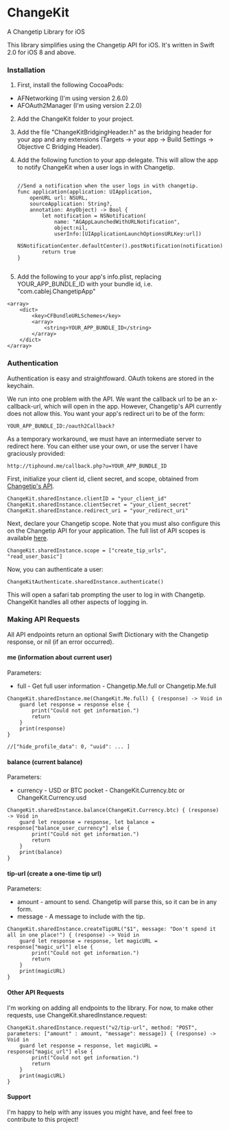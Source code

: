 # ChangeKit
A Changetip Library for iOS

This library simplifies using the Changetip API for iOS. It's written in Swift 2.0 for iOS 8 and above.

### Installation

1. First, install the following CocoaPods:

  * AFNetworking (I'm using version 2.6.0)
  * AFOAuth2Manager (I'm using version 2.2.0)
  
2. Add the ChangeKit folder to your project.

3. Add the file "ChangeKitBridgingHeader.h" as the bridging header for your app and any extensions (Targets -> your app -> Build Settings -> Objective C Bridging Header).

4. Add the following function to your app delegate. This will allow the app to notify ChangeKit when a user logs in with Changetip.

	```
	
	//Send a notification when the user logs in with changetip.
	func application(application: UIApplication,
	    openURL url: NSURL,
	    sourceApplication: String?,
	    annotation: AnyObject) -> Bool {
	        let notification = NSNotification(
	            name: "AGAppLaunchedWithURLNotification",
	            object:nil,
	            userInfo:[UIApplicationLaunchOptionsURLKey:url])
	        NSNotificationCenter.defaultCenter().postNotification(notification)
	        return true
	}
	    
	```

5. Add the following to your app's info.plist, replacing YOUR_APP_BUNDLE_ID with your bundle id, i.e. "com.cablej.ChangetipApp"

```
<array>
	<dict>
		<key>CFBundleURLSchemes</key>
		<array>
			<string>YOUR_APP_BUNDLE_ID</string>
		</array>
	</dict>
</array>
```

### Authentication

Authentication is easy and straightfoward. OAuth tokens are stored in the keychain.

We run into one problem with the API. We want the callback url to be an x-callback-url, which will open in the app. However, Changetip's API currently does not allow this. You want your app's redirect uri to be of the form:

```
YOUR_APP_BUNDLE_ID:/oauth2Callback?
```

As a temporary workaround, we must have an intermediate server to redirect here. You can either use your own, or use the server I have graciously provided:

```
http://tiphound.me/callback.php?u=YOUR_APP_BUNDLE_ID
```

First, initialize your client id, client secret, and scope, obtained from [Changetip's API](https://www.changetip.com/o/applications/).

```
ChangeKit.sharedInstance.clientID = "your_client_id"
ChangeKit.sharedInstance.clientSecret = "your_client_secret"
ChangeKit.sharedInstance.redirect_uri = "your_redirect_uri"
```

Next, declare your Changetip scope. Note that you must also configure this on the Changetip API for your application. The full list of API scopes is available [here](https://www.changetip.com/api/auth/).
```
ChangeKit.sharedInstance.scope = ["create_tip_urls", "read_user_basic"]
```

Now, you can authenticate a user: 

```
ChangeKitAuthenticate.sharedInstance.authenticate()
```

This will open a safari tab prompting the user to log in with Changetip. ChangeKit handles all other aspects of logging in.

### Making API Requests

All API endpoints return an optional Swift Dictionary with the Changetip response, or nil (if an error occurred).

#### me (information about current user)

Parameters:

* full - Get full user information - Changetip.Me.full or Changetip.Me.full

```
ChangeKit.sharedInstance.me(ChangeKit.Me.full) { (response) -> Void in
    guard let response = response else {
        print("Could not get information.")
        return
    }
    print(response)
}

//["hide_profile_data": 0, "uuid": ... ]
```

#### balance (current balance)

Parameters:

* currency - USD or BTC pocket - ChangeKit.Currency.btc or ChangeKit.Currency.usd

```
ChangeKit.sharedInstance.balance(ChangeKit.Currency.btc) { (response) -> Void in
    guard let response = response, let balance = response["balance_user_currency"] else {
        print("Could not get information.")
        return
    }
    print(balance)
}
```

#### tip-url (create a one-time tip url)

Parameters:

* amount - amount to send. Changetip will parse this, so it can be in any form.
* message - A message to include with the tip.

```
ChangeKit.sharedInstance.createTipURL("$1", message: "Don't spend it all in one place!") { (response) -> Void in
    guard let response = response, let magicURL = response["magic_url"] else {
        print("Could not get information.")
        return
    }
    print(magicURL)
}
```

#### Other API Requests

I'm working on adding all endpoints to the library. For now, to make other requests, use ChangeKit.sharedInstance.request:

```
ChangeKit.sharedInstance.request("v2/tip-url", method: "POST", parameters: ["amount" : amount, "message": message]) { (response) -> Void in
    guard let response = response, let magicURL = response["magic_url"] else {
        print("Could not get information.")
        return
    }
    print(magicURL)
}
```

#### Support

I'm happy to help with any issues you might have, and feel free to contribute to this project!
